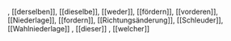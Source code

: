 , [[derselben]], [[dieselbe]], [[weder]], [[fördern]], [[vorderen]], [[Niederlage]], [[fordern]], [[Richtungsänderung]], [[Schleuder]], [[Wahlniederlage]]
, [[dieser]]
, [[welcher]]